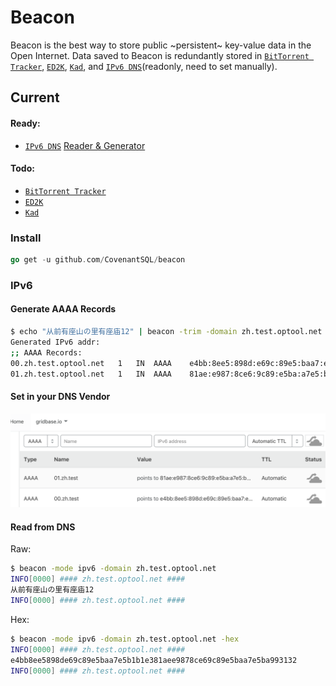# Beacon
Beacon is the best way to store public ~persistent~ key-value data 
in the Open Internet. Data saved to Beacon is redundantly stored in
[`BitTorrent Tracker`](https://en.wikipedia.org/wiki/BitTorrent_tracker),
[`ED2K`](https://en.wikipedia.org/wiki/EDonkey_network),
[`Kad`](https://en.wikipedia.org/wiki/Kad_network),
and [`IPv6 DNS`](https://en.wikipedia.org/wiki/IPv6_address)(readonly, need to set manually).

## Current

#### Ready:
- [`IPv6 DNS`](https://en.wikipedia.org/wiki/IPv6_address) [Reader & Generator](#ipv6)

#### Todo:
- [`BitTorrent Tracker`](https://en.wikipedia.org/wiki/BitTorrent_tracker)
- [`ED2K`](https://en.wikipedia.org/wiki/EDonkey_network)
- [`Kad`](https://en.wikipedia.org/wiki/Kad_network)

### Install

```go
go get -u github.com/CovenantSQL/beacon
```

### IPv6

#### Generate AAAA Records
```bash
$ echo "从前有座山の里有座庙12" | beacon -trim -domain zh.test.optool.net                 
Generated IPv6 addr:
;; AAAA Records:
00.zh.test.optool.net	1	IN	AAAA	e4bb:8ee5:898d:e69c:89e5:baa7:e5b1:b1e3
01.zh.test.optool.net	1	IN	AAAA	81ae:e987:8ce6:9c89:e5ba:a7e5:ba99:3132
```

#### Set in your DNS Vendor

![DNS Vendor](dns.png)

#### Read from DNS
Raw:
```bash
$ beacon -mode ipv6 -domain zh.test.optool.net
INFO[0000] #### zh.test.optool.net ####                   
从前有座山の里有座庙12
INFO[0000] #### zh.test.optool.net ####         
```
Hex:
```bash       
$ beacon -mode ipv6 -domain zh.test.optool.net -hex
INFO[0000] #### zh.test.optool.net ####                   
e4bb8ee5898de69c89e5baa7e5b1b1e381aee9878ce69c89e5baa7e5ba993132
INFO[0000] #### zh.test.optool.net ####                   
```